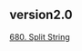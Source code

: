 

## version2.0
[680. Split String](https://www.lintcode.com/problem/split-string/description?_from=ladder&&fromId=1)